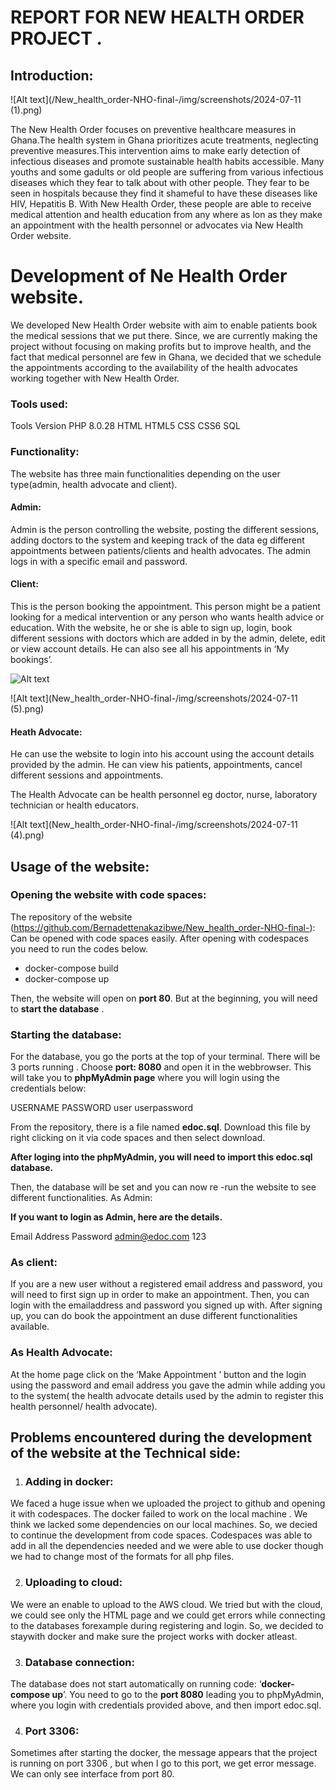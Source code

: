 # REPORT FOR  NEW HEALTH ORDER PROJECT .
## Introduction: 
![Alt text](/New_health_order-NHO-final-/img/screenshots/2024-07-11 (1).png)

The New Health Order focuses on preventive healthcare measures in Ghana.The health system in Ghana prioritizes acute treatments, neglecting preventive measures.This intervention aims to make early detection of infectious diseases and promote sustainable health habits accessible. Many youths and some gadults or old people are suffering from various infectious diseases which they fear to talk about with other people. They fear to be seen in hospitals because they find it shameful to have these diseases like HIV, Hepatitis B. With New Health Order, these people are able to receive medical attention and health education from any where as lon as they make an appointment with the health personnel or advocates via New Health Order website.

# Development of Ne Health Order website.

We developed New Health Order website with aim to enable patients book the medical sessions that we put there. Since, we are currently making the project without focusing on making profits but to improve health, and the fact that medical personnel are few in Ghana, we decided that we schedule the appointments according to the availability of the health advocates working together with New Health Order. 

### Tools used:

Tools	Version
PHP	8.0.28
HTML	HTML5
CSS	CSS6
SQL	

### Functionality:
The website has three main functionalities depending on the user type(admin, health advocate and client).
#### Admin: 
Admin is the person controlling the website, posting the different sessions, adding doctors to the system and keeping track of the data eg different appointments between patients/clients and health advocates.
The admin logs in with a specific email and password.

#### Client: 
This is the person booking the appointment. This person might be a patient looking for a medical intervention or any person who wants health advice or education.
With the website, he or she is able to sign up, login, book different sessions with doctors which are added in by the admin, delete, edit or view account details. He can also see all his appointments in ‘My bookings’.


![Alt text](New_health_order-NHO-final-/img/screenshots/2024-07-11.png)



![Alt text](New_health_order-NHO-final-/img/screenshots/2024-07-11 (5).png)

#### Heath Advocate:
He can use the website to login into his account using the account details provided by the admin. He can view his patients, appointments, cancel different sessions and appointments.

The Health Advocate can be health personnel eg doctor, nurse, laboratory technician or health educators.

![Alt text](New_health_order-NHO-final-/img/screenshots/2024-07-11 (4).png)


## Usage of the website:
### Opening the website with code spaces:

The repository of the website (https://github.com/Bernadettenakazibwe/New_health_order-NHO-final-): Can be opened with code spaces easily. After opening with codespaces you need to run the codes below.

-	docker-compose build
-	docker-compose up

Then, the website will open on **port 80**. But at the beginning, you will need to **start the database** .

### Starting the database:
For the database, you go the ports at the top of your terminal. There will be 3 ports running . Choose **port: 8080** and open it in the webbrowser. This will take you to **phpMyAdmin page** where you will login using the credentials below:

USERNAME	PASSWORD
user	userpassword

From the repository, there is a file named **edoc.sql**.  Download this file by right clicking on it via code spaces and then select download.

**After loging into the phpMyAdmin, you will need to import this edoc.sql database.**

Then, the database will be set and you can now re -run the website to see different functionalities.
As Admin: 

**If you want to login  as Admin, here are the details.**

Email Address	Password
admin@edoc.com    123


### As client: 
If you are a new user without a registered email address and password, you will need to first sign up in order to make an appointment. Then, you can login with the emailaddress and password you signed up with. After signing up, you can do book the appointment an duse different functionalities available.

### As Health Advocate:
At the home page click on the ‘Make Appointment ’ button and the login using the  password and email address you gave the admin while adding you to the system( the health advocate details used by the admin to register this health personnel/ health advocate).

## Problems encountered during the development of the website at the Technical side:
1.	### Adding in docker: 
We faced a huge issue when we uploaded the project to github and opening it with codespaces. The docker failed to work on the local machine . We think we lacked some dependencies on our local machines. So, we decied to continue the development from code spaces. Codespaces was able to add in all the dependencies needed and we were able to use docker though we had to change most of the formats for all php files.

2.	### Uploading to cloud:
We were an enable to upload to the AWS cloud. We tried but with the cloud, we could see only the HTML page and  we could get errors while connecting to the databases forexample during registering and login. So, we decided to staywith docker and make sure the project works with docker atleast. 

3.	### Database connection:
The database does not start automatically on running code: ‘**docker-compose up**’. You need to go to the **port 8080** leading you to phpMyAdmin, where you login with credentials provided above, and then import edoc.sql.

4.	### Port 3306: 
Sometimes after starting the docker, the message appears that the project is running on port 3306 , but when I go to this port, we get error message. We can only see interface from port 80.











